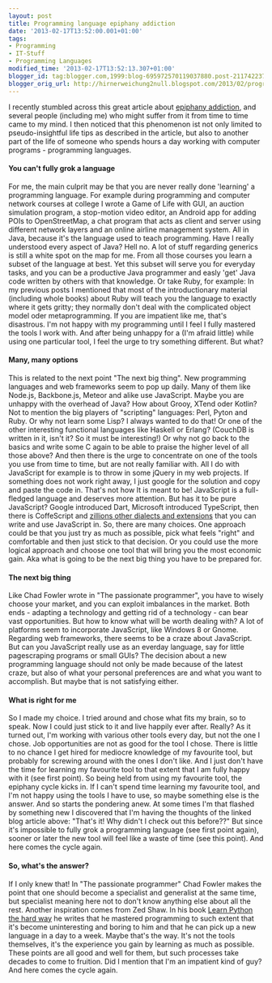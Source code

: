 ```yaml
---
layout: post
title: Programming language epiphany addiction
date: '2013-02-17T13:52:00.001+01:00'
tags:
- Programming
- IT-Stuff
- Programming Languages
modified_time: '2013-02-17T13:52:13.307+01:00'
blogger_id: tag:blogger.com,1999:blog-695972570119037880.post-2117422376373465503
blogger_orig_url: http://hirnerweichung2null.blogspot.com/2013/02/programming-language-epiphany-addiction.html
---
```


I recently stumbled across this great article about [epiphany addiction](http://www.succeedsocially.com/epiphany), and several people (including me) who might suffer from it from time to time came to my mind. I then noticed that this phenomenon ist not only limited to pseudo-insightful life tips as described in the article, but also to another part of the life of someone who spends hours a day working with computer programs - programming languages.

#### You can't fully grok a language
For me, the main culprit may be that you are never really done 'learning' a programming language. For example during programming and computer network courses at college I wrote a Game of Life with GUI, an auction simulation program, a stop-motion video editor, an Android app for adding POIs to OpenStreetMap, a chat program that acts as client and server using different network layers and an online airline management system. All in Java, because it's the language used to teach programming. Have I really understood every aspect of Java? Hell no. A lot of stuff regarding generics is still a white spot on the map for me. From all those courses you learn a subset of the language at best. Yet this subset will serve you for everyday tasks, and you can be a productive Java programmer and easly 'get' Java code written by others with that knowledge. Or take Ruby, for example: In my previous posts I mentioned that most of the introductionary material (including whole books) about Ruby will teach you the language to exactly where it gets gritty; they normally don't deal with the complicated object model oder metaprogramming. If you are impatient like me, that's disastrous. I'm not happy with my programming until I feel I fully mastered the tools I work with. And after being unhappy for a (I'm afraid little) while using one particular tool, I feel the urge to try something different. But what?

#### Many, many options
This is related to the next point "The next big thing". New programming languages and web frameworks seem to pop up daily. Many of them like Node.js, Backbone.js, Meteor and alike use JavaScript. Maybe you are unhappy with the overhead of Java? How about Grooy, XTend oder Kotlin? Not to mention the big players of "scripting" languages: Perl, Pyton and Ruby. Or why not learn some Lisp? I always wanted to do that! Or one of the other interesting functional languages like Haskell or Erlang? (CouchDB is written in it, isn't it? So it must be interesting!) Or why not go back to the basics and write some C again to be able to praise the higher level of all those above? And then there is the urge to concentrate on one of the tools you use from time to time, but are not really familiar with. All I do with JavaScript for example is to throw in some jQuery in my web projects. If something does not work right away, I just google for the solution and copy and paste the code in. That's not how It is meant to be! JavaScript is a full-fledged language and deserves more attention. But has it to be pure JavaScript? Google introduced Dart, Microsoft introduced TypeScript, then there is CoffeScript and [zillions other dialects and extensions](https://github.com/jashkenas/coffee-script/wiki/List-of-languages-that-compile-to-JS) that you can write and use JavaScript in. So, there are many choices. One approach could be that you just try as much as possible, pick what feels "right" and comfortable and then just stick to that decision. Or you could use the more logical approach and choose one tool that will bring you the most economic gain. Aka what is going to be the next big thing you have to be prepared for.

#### The next big thing
Like Chad Fowler wrote in "The passionate programmer", you have to wisely choose your market, and you can exploit imbalances in the market. Both ends - adapting a technology and getting rid of a technology - can bear vast opportunities. But how to know what will be worth dealing with? A lot of platforms seem to incorporate JavaScript, like Windows 8 or Gnome. Regarding web frameworks, there seems to be a craze about JavaScript. But can you JavaScript really use as an everday language, say for little pagescraping programs or small GUIs? The decision about a new programming language should not only be made because of the latest craze, but also of what your personal preferences are and what you want to accomplish. But maybe that is not satisfying either.

#### What is right for me
So I made my choice. I tried around and chose what fits my brain, so to speak. Now I could just stick to it and live happily ever after. Really? As it turned out, I'm working with various other tools every day, but not the one I chose. Job opportunities are not as good for the tool I chose. There is little to no chance I get hired for mediocre knowledge of my favourite tool, but probably for screwing around with the ones I don't like. And I just don't have the time for learning my favourite tool to that extent that I am fully happy with it (see first point). So being held from using my favourite tool, the epiphany cycle kicks in. If I can't spend time learning my favourite tool, and I'm not happy using the tools I have to use, so maybe something else is the answer. And so starts the pondering anew. At some times I'm that flashed by something new I discovered that I'm having the thoughts of the linked blog article above: "That's it! Why didn't I check out this before??" But since it's impossible to fully grok a programming language (see first point again), sooner or later the new tool will feel like a waste of time (see this point). And here comes the cycle again.

#### So, what's the answer?
If I only knew that! In "The passionate programmer" Chad Fowler makes the point that one should become a specialist and generalist at the same time, but specialist meaning here not to don't know anything else about all the rest. Another inspiration comes from Zed Shaw. In his book [Learn Python the hard way](http://learnpythonthehardway.org/book/advice.html) he writes that he mastered programming to such extent that it's become uninteresting and boring to him and that he can pick up a new language in a day to a week. Maybe that's the way. It's not the tools themselves, it's the experience you gain by learning as much as possible. These points are all good and well for them, but such processes take decades to come to fruition. Did I mention that I'm an impatient kind of guy? And here comes the cycle again.